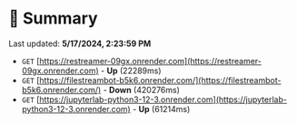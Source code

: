 # 📖 Summary
Last updated: **5/17/2024, 2:23:59 PM**

- `GET` [https://restreamer-09gx.onrender.com](https://restreamer-09gx.onrender.com) - **Up** (22289ms)
- `GET` [https://filestreambot-b5k6.onrender.com/](https://filestreambot-b5k6.onrender.com/) - **Down** (420276ms)
- `GET` [https://jupyterlab-python3-12-3.onrender.com](https://jupyterlab-python3-12-3.onrender.com) - **Up** (61214ms)
